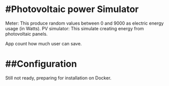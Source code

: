#Photovoltaic power Simulator
=============================
Meter: This produce random values between 0 and 9000 as electric energy usage (in Watts).
PV simulator: This simulate creating energy from photovoltaic panels.

App count how much user can save. 

##Configuration
=============
Still not ready, preparing for installation on Docker.

